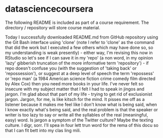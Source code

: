 datasciencecoursera
===================
The following README is included as part of a course requirement. 
The directory / repository will store course material. 

Today I successfully downloaded README.md from GitHub repository using the Git Bash 
interface using 'clone' (note I refer to 'clone' as the command that did the work but I executed a few others which may have done so, so my understanding is weak presently) - either way, I'm revising this now in RStudio so let's see if I can save it in my 'repo' (a non word, in my opinion 'lazy' gibberish truncation of the more informative term 'repository') - if repo doesn't confuse you (with the suggestion of 'taking back' or 'repossession'), or suggest at a deep level of speech the term 'repossess' or 'repo man' (a 1984 American science fiction crime comedy film directed by Alex Cox) then you need more books in your life. 
I've never felt so insecure with my subject matter that I felt I had to speak in jingos and jargon. I'm glad about that part of my life - trying to get rid of exclusionist jargon.
Jargon, for me, is like kitsch for the mind. It pisses me off as a listener because it makes me feel like I don't know what is being said, when I know exactly what's being said, and the real problem is that the speaker or writer is too lazy to say or write all the syllables of the real (meaningful, easy) word. 
Is jargon a symptom of the Twitter culture? Maybe the texting culture. 
I digr, sorr. I'll spea in four lett trun word for the rema of this docu so that I can fit bett into my clas ling mili.